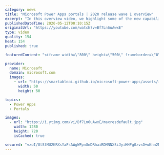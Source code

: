 ```yaml
---
category: news
title: "Microsoft Power Apps portals | 2020 release wave 1 overview"
excerpt: "In this overview video, we highlight some of the new capabilities included in the latest update to Microsoft Power Apps portals.     Here are the capabilities covered:   •    Power BI integration, so you can quickly add Power BI reports, tables, and dashboards to your portals without coding.  •    Themes"
publishedDateTime: 2020-05-12T00:10:15Z
originalUrl: "https://youtube.com/watch?v=Bf7Ln6uAwxE"
type: video
quality: 154
heat: 154
published: true

featuredContent: "<iframe width=\"800\" height=\"500\" frameborder=\"0\" src=\"https://www.youtube.com/embed/Bf7Ln6uAwxE\" allow=\"accelerometer; autoplay; encrypted-media; gyroscope; picture-in-picture\" allowfullscreen></iframe>"

provider:
  name: Microsoft
  domain: microsoft.com
  images:
    - url: "https://smartableai.github.io/microsoft-power-apps/assets/images/organizations/microsoft.com-50x50.jpg"
      width: 50
      height: 50

topics:
  - Power Apps
  - Portals

images:
  - url: "https://i.ytimg.com/vi/Bf7Ln6uAwxE/maxresdefault.jpg"
    width: 1280
    height: 720
    isCached: true

secured: "vzoI/GtSfMU2KRXsYaFsAWgWPpnGnDRhaiRDMNNXSiJyiHHPg0zvsO+uKnn2NQDhBJo5dHgK9bHg1I1p0Pv/vDwMwnAwa3PNfeSzXwFg7vpoqd3LcHFx72bQWFw6fiJAJ0zeOnwjdkILhK085NhR2Qe7do51FnW7CJsRz4jK4YADb0jY3H8NzJx+UNPvs25y4dAFzX4s04VtgOCpVxnIyjlDKr3pky1NLj5xjsPS+eBPUKc8VmOkvRVQdFMs4/3CAboHkEHOaJkz+uCJ9NvXbS0M5hdMn9Lcx1gMRLTzB5i7yMTxmltFGBVm1edR2FrKV0AZew1TV3WNVDdZfor8PB8NDqRP0d/thSQ1gwK9ArJ42MUHXLg2z+4L5vkP0+6O2fZxCq0rgN5XH00SPQRcTGflmCB/iDxGhl0BM1Y3vI52QmKaxLwZBSDg4tX9OHLj;yk1Amvcc1NjsQcqvD0hfdw=="
---
```


